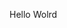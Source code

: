 Hello Wolrd







































































































































































































































































































































































































































































